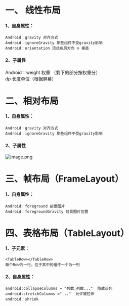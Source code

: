 # 一、 线性布局
#### 1、自身属性：
    Android：gravity 对齐方式             
    Android：ignoreGravity 那些组件不受gravity影响 
    Android：orientation 流式布局方向 v 垂直
#### 2、子属性		
Android：weight 权重 （剩下的部分按权重分）		
dp 长度单位（根据屏幕）
  

# 二、相对布局
#### 1、自身属性：
    Android：gravity 对齐方式             
    Android：ignoreGravity 那些组件不受gravity影响 
#### 2、子属性
![image.png](https://i.loli.net/2019/11/06/KWpNPiHhoy7ALrQ.png)
            
# 三、帧布局（FrameLayout）
#### 1、自身属性：
    Android：foreground 前景图片
    Android：foregroundGravity 前景图片位置

# 四、表格布局（TableLayout）
#### 1、子元素：
	<TableRow></TableRow> 
	每个Row为一行，位于其中的组件一个为一列
#### 2、自身属性：
	android:collapseColumns = "列数,列数..."  隐藏该列	
	android:stretchColumns ="..."  允许被拉伸
	android：shrink